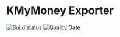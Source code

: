 KMyMoney Exporter
=======================

[![Build status](https://travis-ci.org/bellingard/kmymoney-exporter.svg?branch=master)](https://travis-ci.org/bellingard/kmymoney-exporter) [![Quality Gate](https://sonarcloud.io/api/project_badges/measure?project=fr.bellingard.kmymoney%3Akmymoney-exporter&metric=alert_status)](https://sonarcloud.io/dashboard/index/fr.bellingard.kmymoney:kmymoney-exporter)

